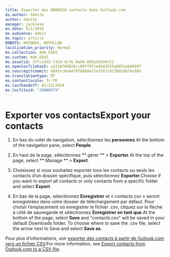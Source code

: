 ```yaml
---
title: Exporter des 8000020 contacts dans Outlook.com
ms.author: daeite
author: daeite
manager: jackiesm
ms.date: 5/1/2018
ms.audience: Admin
ms.topic: article
ROBOTS: NOINDEX, NOFOLLOW
localization_priority: Normal
ms.collection: Adm_O365
ms.custom: Adm_O365
ms.assetid: 37fc1455-7324-4c76-9a94-085a45e94c51
ms.openlocfilehash: a131870d028cc80ff8f1e4543555ab931eb09397
ms.sourcegitcommit: dd43cc0a9470f98b8ef2a3787c823801d674c666
ms.translationtype: MT
ms.contentlocale: fr-FR
ms.lasthandoff: 02/12/2019
ms.locfileid: "29908579"
---
```

# <a name="export-your-contacts"></a><span data-ttu-id="79129-102">Exporter vos contacts</span><span class="sxs-lookup"><span data-stu-id="79129-102">Export your contacts</span></span>

1. <span data-ttu-id="79129-103">En bas du volet de navigation, sélectionnez les **personnes**.</span><span class="sxs-lookup"><span data-stu-id="79129-103">At the bottom of the navigation pane, select **People**.</span></span>
    
2. <span data-ttu-id="79129-104">En haut de la page, sélectionnez \*\* gérer \*\* \> **Exporter**.</span><span class="sxs-lookup"><span data-stu-id="79129-104">At the top of the page, select \*\* Manage \*\* \> **Export**.</span></span>
    
3. <span data-ttu-id="79129-105">Choisissez si vous souhaitez exporter tous les contacts ou seuls les contacts d’un dossier spécifique, puis sélectionnez **Exporter**.</span><span class="sxs-lookup"><span data-stu-id="79129-105">Choose if you want to export all contacts or only contacts from a specific folder and select **Export**.</span></span> 
    
4. <span data-ttu-id="79129-p101">En bas de la page, sélectionnez **Enregistrer** et « contacts.csv » seront enregistrées dans votre dossier de téléchargement par défaut. Pour choisir l’emplacement où enregistrer le fichier .csv, cliquez sur la flèche à côté de sauvegarde et sélectionnez **Enregistrer en tant que**.</span><span class="sxs-lookup"><span data-stu-id="79129-p101">At the bottom of the page, select **Save** and "contacts.csv" will be saved in your default Downloads folder. To choose where to save the .csv file, select the arrow next to Save and select **Save as**.</span></span> 
    
<span data-ttu-id="79129-108">Pour plus d’informations, voir [exporter des contacts à partir de Outlook.com vers un fichier CSV](https://go.microsoft.com/fwlink/p/?linkid=873137).</span><span class="sxs-lookup"><span data-stu-id="79129-108">For more information, see [Export contacts from Outlook.com to a CSV file](https://go.microsoft.com/fwlink/p/?linkid=873137).</span></span>
  

